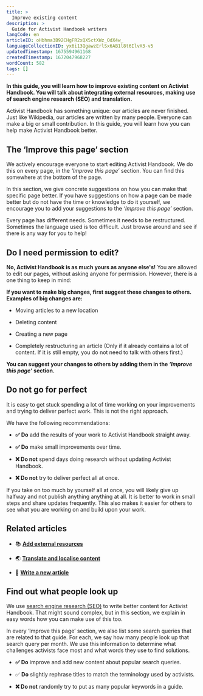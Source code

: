 ```yaml
---
title: >
  Improve existing content
description: >
  Guide for Activist Handbook writers
langCode: en
articleID: oHbhma3B92CHgFR2xQX5ctXWz_OdX4w_
languageCollectionID: yx6i13QgawzErlSx6AB1l8t6IlvX3-v5
updatedTimestamp: 1675594961168
createdTimestamp: 1672047968227
wordCount: 582
tags: []
---
```


**In this guide, you will learn how to improve existing content on Activist Handbook. You will talk about integrating external resources, making use of search engine research (SEO) and translation.**

Activist Handbook has something unique: our articles are never finished. Just like Wikipedia, our articles are written by many people. Everyone can make a big or small contribution. In this guide, you will learn how you can help make Activist Handbook better.

## The ‘Improve this page’ section

We actively encourage everyone to start editing Activist Handbook. We do this on every page, in the _‘Improve this page’_ section. You can find this somewhere at the bottom of the page.

In this section, we give concrete suggestions on how you can make that specific page better. If you have suggestions on how a page can be made better but do not have the time or knowledge to do it yourself, we encourage you to add your suggestions to the _‘Improve this page’_ section.

Every page has different needs. Sometimes it needs to be restructured. Sometimes the language used is too difficult. Just browse around and see if there is any way for you to help!

## Do I need permission to edit?

**No, Activist Handbook is as much yours as anyone else's!** You are allowed to edit our pages, without asking anyone for permission. However, there is a one thing to keep in mind:

**If you want to make big changes, first suggest these changes to others. Examples of big changes are:**

-   Moving articles to a new location
    
-   Deleting content
    
-   Creating a new page
    
-   Completely restructuring an article (Only if it already contains a lot of content. If it is still empty, you do not need to talk with others first.)
    

**You can suggest your changes to others by adding them in the _‘Improve this page’_ section.**

## Do not go for perfect

It is easy to get stuck spending a lot of time working on your improvements and trying to deliver perfect work. This is not the right approach.

We have the following recommendations:

-   **✅ Do** add the results of your work to Activist Handbook straight away.
    
-   **✅ Do** make small improvements over time.
    
-   **❌ Do not** spend days doing research without updating Activist Handbook.
    
-   **❌ Do not** try to deliver perfect all at once.
    

If you take on too much by yourself all at once, you will likely give up halfway and not publish anything anything at all. It is better to work in small steps and share updates frequently. This also makes it easier for others to see what you are working on and build upon your work.

## Related articles

-   📚 [**Add external resources**](https://new.activisthandbook.org/contribute/write/external-resources)
    
-   🌏 [**Translate and localise content**](https://new.activisthandbook.org/contribute/write/translate)
    
-   📝 [**Write a new article**](/contribute/write/new)
    

## Find out what people look up

We use [search engine research (SEO)](/tools/seo) to write better content for Activist Handbook. That might sound complex, but in this section, we explain in easy words how you can make use of this too.

In every ‘Improve this page’ section, we also list some search queries that are related to that guide. For each, we say how many people look up that search query per month. We use this information to determine what challenges activists face most and what words they use to find solutions.

-   **✅ Do** improve and add new content about popular search queries.
    
-   ✅ **Do** slightly rephrase titles to match the terminology used by activists.
    
-   **❌ Do not** randomly try to put as many popular keywords in a guide.